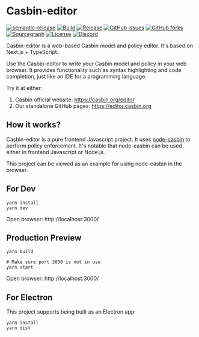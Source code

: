 # Casbin-editor

[![semantic-release](https://img.shields.io/badge/%20%20%F0%9F%93%A6%F0%9F%9A%80-semantic--release-e10079.svg)](#badge)
[![Build](https://github.com/casbin/casbin-editor/actions/workflows/release.yml/badge.svg)](https://github.com/casbin/casbin-editor/actions/workflows/release.yml)
[![Release](https://img.shields.io/github/release/casbin/casbin-editor.svg)](https://github.com/casbin/casbin-editor/releases/latest)
[![GitHub issues](https://img.shields.io/github/issues/casbin/casbin-editor?style=flat-square)](https://github.com/casbin/casbin-editor/issues)
[![GitHub forks](https://img.shields.io/github/forks/casbin/casbin-editor?style=flat-square)](https://github.com/casbin/casbin-editor/network)
[![Sourcegraph](https://sourcegraph.com/github.com/casbin/casbin-editor/-/badge.svg)](https://sourcegraph.com/github.com/casbin/casbin-editor?badge)
[![License](https://img.shields.io/github/license/casbin/casbin-editor?style=flat-square)](https://github.com/casbin/casbin-editor/blob/master/LICENSE)
[![Discord](https://img.shields.io/discord/1022748306096537660?logo=discord&label=discord&color=5865F2)](https://discord.gg/S5UjpzGZjN)

Casbin-editor is a web-based Casbin model and policy editor. It's based on Next.js + TypeScript.

Use the Casbin-editor to write your Casbin model and policy in your web browser.
It provides functionality such as syntax highlighting and code completion, just like an IDE for a programming language.

Try it at either:

1. Casbin official website: https://casbin.org/editor
2. Our standalone GitHub pages: https://editor.casbin.org

## How it works?

Casbin-editor is a pure frontend Javascript project. It uses [node-casbin](https://github.com/casbin/node-casbin) to perform policy enforcement. It's notable that node-casbin can be used either in frontend Javascript or Node.js.

This project can be viewed as an example for using node-casbin in the browser.

## For Dev

```shell
yarn install
yarn dev
```

Open browser: http://localhost:3000/

## Production Preview

```shell
yarn build

# Make sure port 3000 is not in use
yarn start
```

Open browser: http://localhost:3000/

## For Electron

This project supports being built as an Electron app:

```shell
yarn install
yarn dist
```
